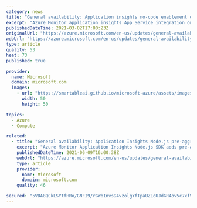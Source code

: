 ```yaml
---
category: news
title: "General availability: Application insights no-code enablement on Node.js Linux App Service Environments"
excerpt: "Azure Monitor application insights App Service integration on Node.js Linux environments provides no-code enablement of application insights via Azure portal, PowerShell, or ARM Templates."
publishedDateTime: 2021-03-02T17:00:23Z
originalUrl: "https://azure.microsoft.com/en-us/updates/general-availability-application-insights-nocode-enablement-on-nodejs-linux-app-service-environments/"
webUrl: "https://azure.microsoft.com/en-us/updates/general-availability-application-insights-nocode-enablement-on-nodejs-linux-app-service-environments/"
type: article
quality: 53
heat: 73
published: true

provider:
  name: Microsoft
  domain: microsoft.com
  images:
    - url: "https://smartableai.github.io/microsoft-azure/assets/images/organizations/microsoft.com-50x50.jpg"
      width: 50
      height: 50

topics:
  - Azure
  - Compute

related:
  - title: "General availability: Application Insights Node.js pre-aggregated standard metrics"
    excerpt: "Azure Monitor Application Insights Node.js SDK adds pre-aggregated standard metrics to enhance accuracy of alerts when telemetry sampling is enabled."
    publishedDateTime: 2021-06-09T16:00:38Z
    webUrl: "https://azure.microsoft.com/en-us/updates/general-availability-application-insights-nodejs-preaggregated-standard-metrics/"
    type: article
    provider:
      name: Microsoft
      domain: microsoft.com
    quality: 46

secured: "5VDA8QCkLSYtfHRo/GNFI9/rGWbInvs94vzolgYfTpaUZLoUJdGR4ov5c7xfV7simKRjluTwIVY8FPwFu+5V8/Ja3gPchQf+tiTpt7iRTkcp9IjGMXZZdtALcP5URIC458Ss7y/stnbkyfraVMwdGbfSnvRotHbF+UGbZbdb+bbEpXt5/3xTj4l4ji7pwUA9b71BvdBb+BzEAkKMY66nj1kBpWpJlmoyeHAUT/SBU90CYjkFFtYgFxAwwv4YECqekWl6EyczmdKZvY0HXf1erzc1AH6N75DSH//8sKonMUc3zW0dzA8a3VNSP24BCdJdTzayOty2aTTRpcDRVonBQVpWd7pU9y40Nm5JF/VoU0I=;aIcOMqPvXilq2Ke9W1iQ8w=="
---
```



